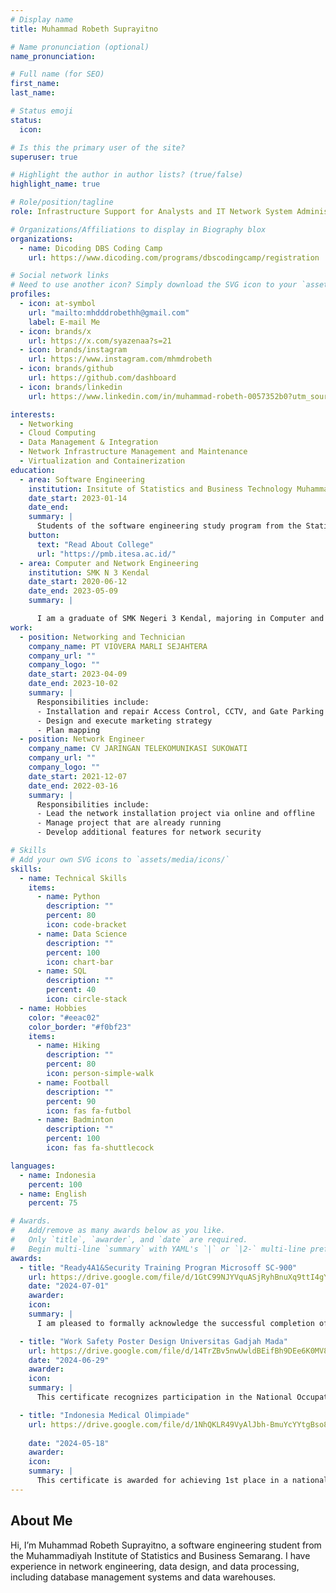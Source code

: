 ```yaml
---
# Display name
title: Muhammad Robeth Suprayitno

# Name pronunciation (optional)
name_pronunciation:

# Full name (for SEO)
first_name:
last_name:

# Status emoji
status:
  icon:

# Is this the primary user of the site?
superuser: true

# Highlight the author in author lists? (true/false)
highlight_name: true

# Role/position/tagline
role: Infrastructure Support for Analysts and IT Network System Administration

# Organizations/Affiliations to display in Biography blox
organizations:
  - name: Dicoding DBS Coding Camp
    url: https://www.dicoding.com/programs/dbscodingcamp/registration

# Social network links
# Need to use another icon? Simply download the SVG icon to your `assets/media/icons/` folder.
profiles:
  - icon: at-symbol
    url: "mailto:mhdddrobethh@gmail.com"
    label: E-mail Me
  - icon: brands/x
    url: https://x.com/syazenaa?s=21
  - icon: brands/instagram
    url: https://www.instagram.com/mhmdrobeth
  - icon: brands/github
    url: https://github.com/dashboard
  - icon: brands/linkedin
    url: https://www.linkedin.com/in/muhammad-robeth-0057352b0?utm_source=share&utm_campaign=share_via&utm_content=profile&utm_medium=ios_app

interests:
  - Networking
  - Cloud Computing
  - Data Management & Integration
  - Network Infrastructure Management and Maintenance
  - Virtualization and Containerization
education:
  - area: Software Engineering
    institution: Insitute of Statistics and Business Technology Muhammadiyah Semarang
    date_start: 2023-01-14
    date_end:
    summary: |
      Students of the software engineering study program from the Statistics and Business Technology Institute of Muhammadiyah Semarang, are active in the organization and have an interest in learning new things. Also interested in game development and technopreneur.
    button:
      text: "Read About College"
      url: "https://pmb.itesa.ac.id/"
  - area: Computer and Network Engineering
    institution: SMK N 3 Kendal
    date_start: 2020-06-12
    date_end: 2023-05-09
    summary: |

      I am a graduate of SMK Negeri 3 Kendal, majoring in Computer and Network Engineering. I have a solid understanding of various hardware components such as motherboards, processors, RAM, and other devices that support the performance of a computer. Additionally, I have experience in assembling, repairing, and maintaining computer hardware, as well as skills in managing computer networks, including installation, configuration, and troubleshooting. My passion lies in the field of information technology, particularly in hardware repair and assembly, as well as network system management. I am eager to continue developing my skills in this area, as I believe that information technology plays a crucial role in the advancement of the modern world.
work:
  - position: Networking and Technician
    company_name: PT VIOVERA MARLI SEJAHTERA
    company_url: ""
    company_logo: ""
    date_start: 2023-04-09
    date_end: 2023-10-02
    summary: |
      Responsibilities include:
      - Installation and repair Access Control, CCTV, and Gate Parking
      - Design and execute marketing strategy
      - Plan mapping
  - position: Network Engineer
    company_name: CV JARINGAN TELEKOMUNIKASI SUKOWATI
    company_url: ""
    company_logo: ""
    date_start: 2021-12-07
    date_end: 2022-03-16
    summary: |
      Responsibilities include:
      - Lead the network installation project via online and offline
      - Manage project that are already running
      - Develop additional features for network security

# Skills
# Add your own SVG icons to `assets/media/icons/`
skills:
  - name: Technical Skills
    items:
      - name: Python
        description: ""
        percent: 80
        icon: code-bracket
      - name: Data Science
        description: ""
        percent: 100
        icon: chart-bar
      - name: SQL
        description: ""
        percent: 40
        icon: circle-stack
  - name: Hobbies
    color: "#eeac02"
    color_border: "#f0bf23"
    items:
      - name: Hiking
        description: ""
        percent: 80
        icon: person-simple-walk
      - name: Football
        description: ""
        percent: 90
        icon: fas fa-futbol
      - name: Badminton
        description: ""
        percent: 100
        icon: fas fa-shuttlecock

languages:
  - name: Indonesia
    percent: 100
  - name: English
    percent: 75

# Awards.
#   Add/remove as many awards below as you like.
#   Only `title`, `awarder`, and `date` are required.
#   Begin multi-line `summary` with YAML's `|` or `|2-` multi-line prefix and indent 2 spaces below.
awards:
  - title: "Ready4A1&Security Training Progran Microsoff SC-900"
    url: https://drive.google.com/file/d/1GtC99NJYVquASjRyhBnuXq9ttI4gYUJc/view?usp=drivesdk
    date: "2024-07-01"
    awarder: 
    icon: 
    summary: |
      I am pleased to formally acknowledge the successful completion of the Cybersecurity in Ready4AI & Security Program, which has provided me with a comprehensive understanding of advanced cybersecurity principles and the strategic implementation of cutting-edge technologies to safeguard data integrity and ensure robust protection of information systems.

  - title: "Work Safety Poster Design Universitas Gadjah Mada"
    url: https://drive.google.com/file/d/14TrZBv5nwUwldBEifBh9DEe6K0MV8uoh/view?usp=drivesdk
    date: "2024-06-29"
    awarder: 
    icon: 
    summary: |
      This certificate recognizes participation in the National Occupational Safety and Health (K3) Poster Design Competition organized by Universitas Gadjah Mada. It acknowledges the recipient's creativity and effort in promoting K3 awareness through innovative design, contributing to the event's success and the dissemination of important safety and health messages.

  - title: "Indonesia Medical Olimpiade"
    url: https://drive.google.com/file/d/1NhQKLR49VyAlJbh-BmuYcYYtgBso8NmP/view?usp=drivesdk
    
    date: "2024-05-18"
    awarder: 
    icon: 
    summary: |
      This certificate is awarded for achieving 1st place in a national-level accounting competition for higher education institutions. It recognizes the recipient's exceptional knowledge, skills, and dedication in the field of accounting, demonstrating excellence and setting a standard of achievement in academic and professional competencies at the national level.
---
```


## About Me

Hi, I’m Muhammad Robeth Suprayitno, a software engineering student from the Muhammadiyah Institute of Statistics and Business Semarang. I have experience in network engineering, data design, and data processing, including database management systems and data warehouses.
